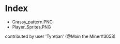 # Index
- Grassy\_pattern.PNG
- Player\_Sprites.PNG

contributed by user 'Tyretian' (@Moin the Miner#3058)
